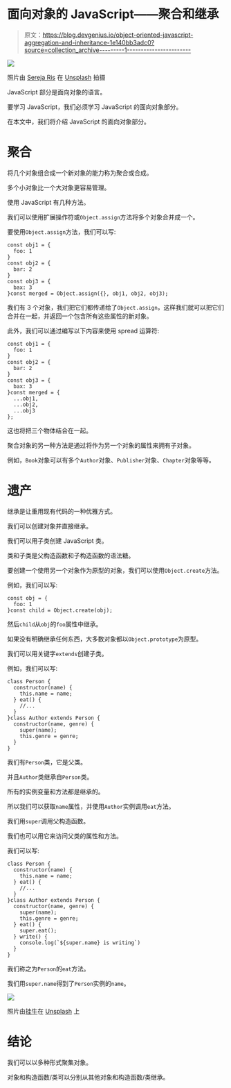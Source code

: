 # 面向对象的 JavaScript——聚合和继承

> 原文：<https://blog.devgenius.io/object-oriented-javascript-aggregation-and-inheritance-1e140bb3adc0?source=collection_archive---------1----------------------->

![](img/7e45c99575345a97378f75dc0ab47691.png)

照片由 [Sereja Ris](https://unsplash.com/@kimtheris?utm_source=medium&utm_medium=referral) 在 [Unsplash](https://unsplash.com?utm_source=medium&utm_medium=referral) 拍摄

JavaScript 部分是面向对象的语言。

要学习 JavaScript，我们必须学习 JavaScript 的面向对象部分。

在本文中，我们将介绍 JavaScript 的面向对象部分。

# 聚合

将几个对象组合成一个新对象的能力称为聚合或合成。

多个小对象比一个大对象更容易管理。

使用 JavaScript 有几种方法。

我们可以使用扩展操作符或`Object.assign`方法将多个对象合并成一个。

要使用`Object.assign`方法，我们可以写:

```
const obj1 = {
  foo: 1
}
const obj2 = {
  bar: 2
}
const obj3 = {
  bax: 3
}const merged = Object.assign({}, obj1, obj2, obj3);
```

我们有 3 个对象，我们把它们都传递给了`Object.assign`，这样我们就可以把它们合并在一起，并返回一个包含所有这些属性的新对象。

此外，我们可以通过编写以下内容来使用 spread 运算符:

```
const obj1 = {
  foo: 1
}
const obj2 = {
  bar: 2
}
const obj3 = {
  bax: 3
}const merged = {
  ...obj1,
  ...obj2,
  ...obj3
};
```

这也将把三个物体结合在一起。

聚合对象的另一种方法是通过将作为另一个对象的属性来拥有子对象。

例如，`Book`对象可以有多个`Author`对象、`Publisher`对象、`Chapter`对象等等。

# 遗产

继承是让重用现有代码的一种优雅方式。

我们可以创建对象并直接继承。

我们可以用子类创建 JavaScript 类。

类和子类是父构造函数和子构造函数的语法糖。

要创建一个使用另一个对象作为原型的对象，我们可以使用`Object.create`方法。

例如，我们可以写:

```
const obj = {
  foo: 1
}const child = Object.create(obj);
```

然后`child`从`obj`的`foo`属性中继承。

如果没有明确继承任何东西，大多数对象都以`Object.prototype`为原型。

我们可以用关键字`extends`创建子类。

例如，我们可以写:

```
class Person {
  constructor(name) {
    this.name = name;
  } eat() {
    //...  
  }
}class Author extends Person {
  constructor(name, genre) {
    super(name);
    this.genre = genre;
  }
}
```

我们有`Person`类，它是父类。

并且`Author`类继承自`Person`类。

所有的实例变量和方法都是继承的。

所以我们可以获取`name`属性，并使用`Author`实例调用`eat`方法。

我们用`super`调用父构造函数。

我们也可以用它来访问父类的属性和方法。

我们可以写:

```
class Person {
  constructor(name) {
    this.name = name;
  } eat() {
    //...  
  }
}class Author extends Person {
  constructor(name, genre) {
    super(name);
    this.genre = genre;
  } eat() {
    super.eat();
  } write() {
    console.log(`${super.name} is writing`)
  }
}
```

我们称之为`Person`的`eat`方法。

我们用`super.name`得到了`Person`实例的`name`。

![](img/ff1ccd54de55fdd9b284cb0a0b22d15c.png)

照片由[挂牛](https://unsplash.com/@niuhang?utm_source=medium&utm_medium=referral)在 [Unsplash](https://unsplash.com?utm_source=medium&utm_medium=referral) 上

# 结论

我们可以以多种形式聚集对象。

对象和构造函数/类可以分别从其他对象和构造函数/类继承。